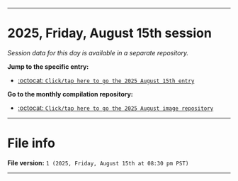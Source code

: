 
***

# 2025, Friday, August 15th session

_Session data for this day is available in a separate repository._

**Jump to the specific entry:**

- [:octocat: `Click/tap here to go the 2025 August 15th entry`](https://github.com/seanpm2001/SeansLifeArchive_Images_MotorWorld_CarFactory_Y2025_V8/tree/SeansLifeArchive_Images_MotorWorld_CarFactory_Y2025_V8_Main-dev/2025/08_August/15/)

**Go to the monthly compilation repository:**

- [:octocat: `Click/tap here to go the 2025 August image repository`](https://github.com/seanpm2001/SeansLifeArchive_Images_MotorWorld_CarFactory_Y2025_V8/)

***

# File info

**File version:** `1 (2025, Friday, August 15th at 08:30 pm PST)`

***
